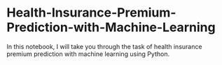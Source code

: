 # Health-Insurance-Premium-Prediction-with-Machine-Learning
In this notebook, I will take you through the task of health insurance premium prediction with machine learning using Python.

